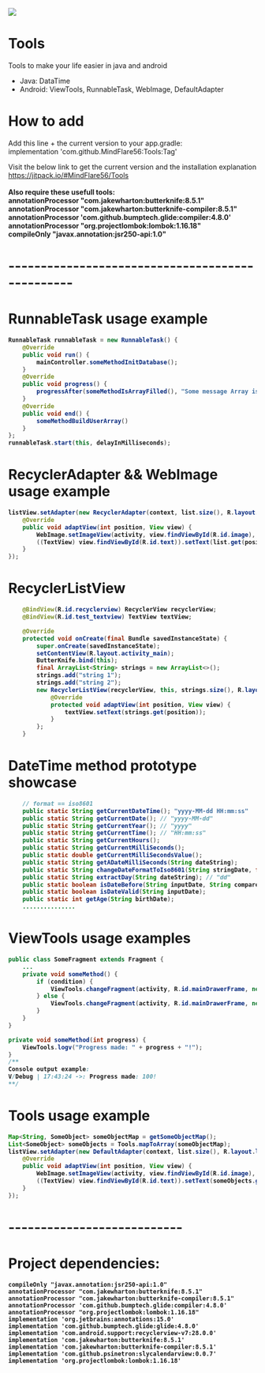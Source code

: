 [![](https://jitpack.io/v/MindFlare56/Tools.svg)](https://jitpack.io/#MindFlare56/Tools)
# Tools

Tools to make your life easier in java and android
- Java: DataTime
- Android: ViewTools, RunnableTask, WebImage, DefaultAdapter

# How to add

Add this line + the current version to your app.gradle:<br>
implementation 'com.github.MindFlare56:Tools:Tag'

Visit the below link to get the current version and the installation explanation<br/>
https://jitpack.io/#MindFlare56/Tools<br/>
<br/>
<b>Also require these usefull tools: <b/><br/>
annotationProcessor "com.jakewharton:butterknife:8.5.1"<br/>
annotationProcessor "com.jakewharton:butterknife-compiler:8.5.1"<br/>
annotationProcessor 'com.github.bumptech.glide:compiler:4.8.0'<br/>
annotationProcessor "org.projectlombok:lombok:1.16.18"<br/>
compileOnly "javax.annotation:jsr250-api:1.0"<br/>
# ------------------------------------------------
# RunnableTask usage example
```java
RunnableTask runnableTask = new RunnableTask() {
    @Override
    public void run() {
        mainController.someMethodInitDatabase();
    }
    @Override
    public void progress() {
        progressAfter(someMethodIsArrayFilled(), "Some message Array is filled", intProgress);
    }
    @Override
    public void end() {
        someMethodBuildUserArray()    
    }
};
runnableTask.start(this, delayInMilliseconds);
```
# RecyclerAdapter && WebImage usage example
```java
listView.setAdapter(new RecyclerAdapter(context, list.size(), R.layout.layout) {
    @Override
    public void adaptView(int position, View view) {
        WebImage.setImageView(activity, view.findViewById(R.id.image), list.get(position).getImageUrl(), someWidth, someHeight);
        ((TextView) view.findViewById(R.id.text)).setText(list.get(position).getInfo());
    }
});
```
# RecyclerListView
```java
    @BindView(R.id.recyclerview) RecyclerView recyclerView;
    @BindView(R.id.test_textview) TextView textView;

    @Override
    protected void onCreate(final Bundle savedInstanceState) {
        super.onCreate(savedInstanceState);
        setContentView(R.layout.activity_main);
        ButterKnife.bind(this);
        final ArrayList<String> strings = new ArrayList<>();
        strings.add("string 1");
        strings.add("string 2");       
        new RecyclerListView(recyclerView, this, strings.size(), R.layout.test_view) {
            @Override
            protected void adaptView(int position, View view) {
                textView.setText(strings.get(position));
            }
        };
    }
```

# DateTime method prototype showcase
```java
    // format == iso8601
    public static String getCurrentDateTime(); "yyyy-MM-dd HH:mm:ss"
    public static String getCurrentDate(); // "yyyy-MM-dd"
    public static String getCurrentYear(); // "yyyy"
    public static String getCurrentTime(); // "HH:mm:ss"
    public static String getCurrentHours();
    public static String getCurrentMilliSeconds();
    public static double getCurrentMilliSecondsValue();
    public static String getADateMilliSeconds(String dateString);
    public static String changeDateFormatToIso8601(String stringDate, final String OLD_FORMAT);
    public static String extractDay(String dateString); // "dd"
    public static boolean isDateBefore(String inputDate, String comparedDate);
    public static boolean isDateValid(String inputDate);
    public static int getAge(String birthDate);
    ...............
```

# ViewTools usage examples
```java
public class SomeFragment extends Fragment {
    ...
    private void someMethod() {    
        if (condition) {
            ViewTools.changeFragment(activity, R.id.mainDrawerFrame, new SomeFragment(), getString("Fragment title"));
        } else {
            ViewTools.changeFragment(activity, R.id.mainDrawerFrame, new SomeOtherFragment(), getString("Other fragment title"));
        }
    }
}
```
```java
private void someMethod(int progress) {
    ViewTools.logv("Progress made: " + progress + "!");
}
/** 
Console output example:
V/Debug | 17:43:24 ->: Progress made: 100!
**/
```

# Tools usage example
```java
Map<String, SomeObject> someObjectMap = getSomeObjectMap();
List<SomeObject> someObjects = Tools.mapToArray(someObjectMap);
listView.setAdapter(new DefaultAdapter(context, list.size(), R.layout.layout) {
    @Override
    public void adaptView(int position, View view) {
        WebImage.setImageView(activity, view.findViewById(R.id.image), someObjects.get(position).getImageUrl(), someWidth, someHeight);
        ((TextView) view.findViewById(R.id.text)).setText(someObjects.get(position).getInfo());
    }
});
```
# ---------------------------
# Project dependencies:
    compileOnly "javax.annotation:jsr250-api:1.0"
    annotationProcessor "com.jakewharton:butterknife:8.5.1"
    annotationProcessor "com.jakewharton:butterknife-compiler:8.5.1"
    annotationProcessor 'com.github.bumptech.glide:compiler:4.8.0'
    annotationProcessor "org.projectlombok:lombok:1.16.18"
    implementation 'org.jetbrains:annotations:15.0'
    implementation 'com.github.bumptech.glide:glide:4.8.0'
    implementation 'com.android.support:recyclerview-v7:28.0.0'
    implementation 'com.jakewharton:butterknife:8.5.1'
    implementation 'com.jakewharton:butterknife-compiler:8.5.1'
    implementation 'com.github.psinetron:slycalendarview:0.0.7'         
    implementation 'org.projectlombok:lombok:1.16.18'
